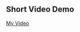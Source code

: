 ## Short Video Demo
[My Video](https://drive.google.com/file/d/19e5ovGiupGtPn8lijDEk8xPCPosZPYvy/view?usp=drive_link)
